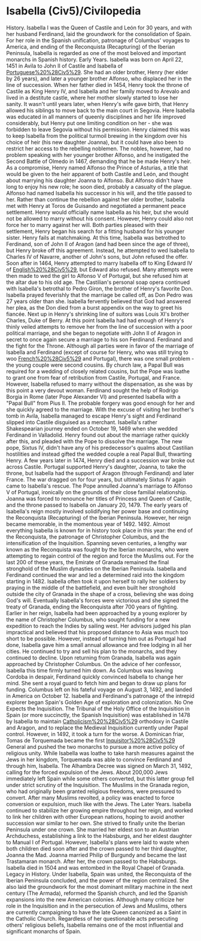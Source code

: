# Isabella (Civ5)/Civilopedia

History.
Isabella I was the Queen of Castile and León for 30 years, and with her husband Ferdinand, laid the groundwork for the consolidation of Spain. For her role in the Spanish unification, patronage of Columbus' voyages to America, and ending of the Reconquista (Recapturing) of the Iberian Peninsula, Isabella is regarded as one of the most beloved and important monarchs in Spanish history.
Early Years.
Isabella was born on April 22, 1451 in Avila to John II of Castile and Isabella of [Portuguese%20%28Civ5%29](Portugal). She had an older brother, Henry (her elder by 26 years), and later a younger brother Alfonso, who displaced her in the line of succession. When her father died in 1454, Henry took the throne of Castile as King Henry IV, and Isabella and her family moved to Arevalo and lived in a destitute castle, where her mother slowly started to lose her sanity. It wasn't until years later, when Henry's wife gave birth, that Henry allowed his siblings to move back to the main court in Segovia.
Here Isabella was educated in all manners of queenly disciplines and her life improved considerably, but Henry put one limiting condition on her - she was forbidden to leave Segovia without his permission. Henry claimed this was to keep Isabella from the political turmoil brewing in the kingdom over his choice of heir (his new daughter Joanna), but it could have also been to restrict her access to the rebelling noblemen.
The nobles, however, had no problem speaking with her younger brother Alfonso, and he instigated the Second Battle of Olmedo in 1467, demanding that he be made Henry's heir. As a compromise, Henry named Alfonso the Prince of Asturias, a title that would be given to the heir apparent of both Castile and León, and thought about marrying his daughter Joanna to Alfonso. But Alfonso didn't have long to enjoy his new role; he soon died, probably a casualty of the plague. Alfonso had named Isabella his successor in his will, and the title passed to her.
Rather than continue the rebellion against her older brother, Isabella met with Henry at Toros de Guisando and negotiated a permanent peace settlement. Henry would officially name Isabella as his heir, but she would not be allowed to marry without his consent. However, Henry could also not force her to marry against her will. Both parties pleased with their settlement, Henry began his search for a fitting husband for his younger sister.
Henry fails at matchmaking.
At this time, Isabella was betrothed to Ferdinand, son of John II of Aragon (and had been since the age of three), but Henry broke off this agreement. Instead, he attempted to wed Isabella to Charles IV of Navarre, another of John's sons, but John refused the offer.
Soon after in 1464, Henry attempted to marry Isabella off to King Edward IV of [English%20%28Civ5%29](England), but Edward also refused. Many attempts were then made to wed the girl to Alfonso V of Portugal, but she refused him at the altar due to his old age.
The Castilian's personal soap opera continued with Isabella's betrothal to Pedro Giron, the brother of Henry's favorite Don. Isabella prayed feverishly that the marriage be called off, as Don Pedro was 27 years older than she. Isabella fervently believed that God had answered her plea, as the Don died from a burst appendix on the way to greet his fiancée.
Next up in Henry's shrinking line of suitors was Louis XI's brother Charles, Duke of Berry. At this point Isabella had had enough of Henry's thinly veiled attempts to remove her from the line of succession with a poor political marriage, and she began to negotiate with John II of Aragon in secret to once again secure a marriage to his son Ferdinand.
Ferdinand and the fight for the Throne.
Although all parties were in favor of the marriage of Isabella and Ferdinand (except of course for Henry, who was still trying to woo [French%20%28Civ5%29](France) and Portugal), there was one small problem - the young couple were second cousins. By church law, a Papal Bull was required for a wedding of closely related cousins, but the Pope was loathe to grant one from fear of retribution from Castile, Portugal, and France.
However, Isabella refused to marry without the dispensation, as she was by this point a very devout woman. Ferdinand sought the help of Rodrigo Borgia in Rome (later Pope Alexander VI) and presented Isabella with a "Papal Bull" from Pius II. The probable forgery was good enough for her and she quickly agreed to the marriage. With the excuse of visiting her brother's tomb in Avila, Isabella managed to escape Henry's sight and Ferdinand slipped into Castile disguised as a merchant. Isabella's rather Shakespearian journey ended on October 19, 1469 when she wedded Ferdinand in Valladolid.
Henry found out about the marriage rather quickly after this, and pleaded with the Pope to dissolve the marriage. The new pope, Sixtus IV, didn't have any of his predecessor's qualms about Castilian hostilities and instead gifted the wedded couple a real Papal Bull, thwarting Henry.
A few years later in 1474, Henry died and a succession war broke out across Castile. Portugal supported Henry's daughter, Joanna, to take the throne, but Isabella had the support of Aragon (through Ferdinand) and later France. The war dragged on for four years, but ultimately Sixtus IV again came to Isabella's rescue. The Pope annulled Joanna's marriage to Alfonso V of Portugal, ironically on the grounds of their close familial relationship. Joanna was forced to renounce her titles of Princess and Queen of Castile, and the throne passed to Isabella on January 20, 1479.
The early years of Isabella's reign mostly involved solidifying her power base and continuing the Reconquista (Recapturing) of the Iberian Peninsula. However, her reign became memorable, in the momentous year of 1492.
1492.
Almost everything Isabella is known for in history took place in this year: the end of the Reconquista, the patronage of Christopher Columbus, and the intensification of the Inquisition.
Spanning seven centuries, a lengthy war known as the Reconquista was fought by the Iberian monarchs, who were attempting to regain control of the region and force the Muslims out. For the last 200 of these years, the Emirate of Granada remained the final stronghold of the Muslim dynasties on the Iberian Peninsula. Isabella and Ferdinand continued the war and led a determined raid into the kingdom starting in 1482. Isabella often took it upon herself to rally her soldiers by praying in the middle of the battlefield, and even built her stronghold outside the city of Granada in the shape of a cross, believing she was doing God's will. Eventually Isabella's forces were victorious and she signed the treaty of Granada, ending the Reconquista after 700 years of fighting.
Earlier in her reign, Isabella had been approached by a young explorer by the name of Christopher Columbus, who sought funding for a new expedition to reach the Indies by sailing west. Her advisors judged his plan impractical and believed that his proposed distance to Asia was much too short to be possible. However, instead of turning him out as Portugal had done, Isabella gave him a small annual allowance and free lodging in all her cities. He continued to try and sell his plan to the monarchs, and they continued to decline.
Upon returning from Granada, Isabella was again approached by Christopher Columbus. On the advice of her confessor, Isabella this time firmly turned him down. As Columbus was leaving Cordoba in despair, Ferdinand quickly convinced Isabella to change her mind. She sent a royal guard to fetch him and began to draw up plans for funding. Columbus left on his fateful voyage on August 3, 1492, and landed in America on October 12. Isabella and Ferdinand's patronage of the intrepid explorer began Spain's Golden Age of exploration and colonization.
No One Expects the Inquisition.
The Tribunal of the Holy Office of the Inquisition in Spain (or more succinctly, the Spanish Inquisition) was established in 1478 by Isabella to maintain [Catholicism%20%28Civ5%29](Catholic) orthodoxy in Castile and Aragon, and to replace the Medieval Inquisition currently under Papal control. However, in 1492, it took a turn for the worse.
A Dominican friar, Tomas de Torquemada became the first [Inquisitor%20%28Civ5%29](Inquisitor) General and pushed the two monarchs to pursue a more active policy of religious unity. While Isabella was loathe to take harsh measures against the Jews in her kingdom, Torquemada was able to convince Ferdinand and through him, Isabella. The Alhambra Decree was signed on March 31, 1492, calling for the forced expulsion of the Jews. About 200,000 Jews immediately left Spain while some others converted, but this latter group fell under strict scrutiny of the Inquisition.
The Muslims in the Granada region, who had originally been granted religious freedoms, were pressured to convert. After many Muslims revolted, a policy was enacted to force conversion or expulsion, much like with the Jews.
The Later Years.
Isabella continued to stabilize her growing empire throughout her reign, and worked to link her children with other European nations, hoping to avoid another succession war similar to her own. She strived to finally unite the Iberian Peninsula under one crown. She married her eldest son to an Austrian Archduchess, establishing a link to the Habsburgs, and her eldest daughter to Manual I of Portugal. However, Isabella's plans were laid to waste when both children died soon after and the crown passed to her third daughter, Joanna the Mad. Joanna married Philip of Burgundy and became the last Trastamaran monarch. After her, the crown passed to the Habsburgs.
Isabella died in 1504 and was entombed in the Royal Chapel of Granada.
Legacy in History.
Under Isabella, Spain was united, the Reconquista of the Iberian Peninsula concluded, and the power of the region centralized. She also laid the groundwork for the most dominant military machine in the next century (The Armada), reformed the Spanish church, and led the Spanish expansions into the new American colonies. Although many criticize her role in the Inquisition and in the persecution of Jews and Muslims, others are currently campaigning to have the late Queen canonized as a Saint in the Catholic Church. Regardless of her questionable acts persecuting others' religious beliefs, Isabella remains one of the most influential and significant monarchs of Spain.